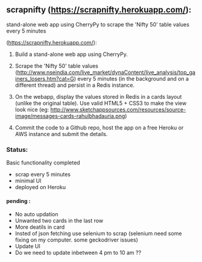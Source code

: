## scrapnifty  (https://scrapnifty.herokuapp.com/): 

stand-alone web app using CherryPy to scrape the 'Nifty 50' table values every 5 minutes

(https://scrapnifty.herokuapp.com/): 

1) Build a stand-alone web app using CherryPy.


2) Scrape the 'Nifty 50' table values (http://www.nseindia.com/live_market/dynaContent/live_analysis/top_gainers_losers.htm?cat=G) every 5 minutes (in the background and on a different thread) and persist in a Redis instance.

3) On the webapp, display the values stored in Redis in a cards layout (unlike the original table). Use valid HTML5 + CSS3 to make the view look nice (eg: http://www.sketchappsources.com/resources/source-image/messages-cards-rahulbhadauria.png)

4) Commit the code to a Github repo, host the app on a free Heroku or AWS instance and submit the details.



### Status:

Basic functionality completed

* scrap every 5 minutes
* minimal UI
* deployed on Heroku



#### pending :

* No auto updation
* Unwanted two cards in the last row
* More deatils in card
* Insted of json fetching use selenium to scrap (selenium need some fixing on my computer. some geckodriver issues)
* Update UI
* Do we need to update inbetween 4 pm to 10 am ??

 